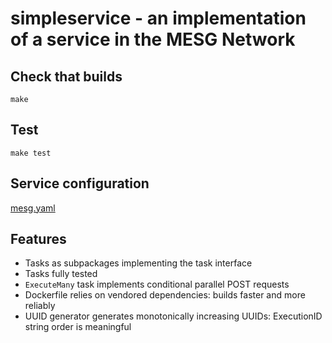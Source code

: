 # simpleservice - an implementation of a service in the MESG Network

## Check that builds

```
make
```

## Test

```
make test
```

## Service configuration

[mesg.yaml](mesg.yaml)

## Features

- Tasks as subpackages implementing the task interface
- Tasks fully tested
- `ExecuteMany` task implements conditional parallel POST requests
- Dockerfile relies on vendored dependencies: builds faster and more reliably
- UUID generator generates monotonically increasing UUIDs: ExecutionID string order is meaningful

